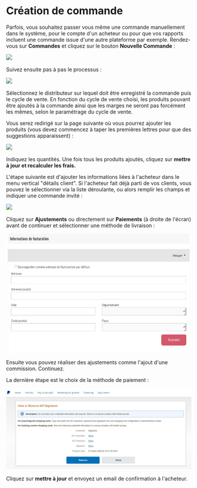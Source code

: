 # Création de commande

Parfois, vous souhaitez passer vous même une commande manuellement dans le système, pour le compte d'un acheteur ou pour que vos rapports incluent une commande issue d'une autre plateforme par exemple. Rendez-vous sur **Commandes** et cliquez sur le bouton **Nouvelle Commande** :

![](../../.gitbook/assets/capture-du-2019-08-22-23-19-59.png)

Suivez ensuite pas à pas le processus :

![](../../.gitbook/assets/capture-du-2019-08-22-23-29-18.png)

Sélectionnez le distributeur sur lequel doit être enregistré la commande puis le cycle de vente. En fonction du cycle de vente choisi, les produits pouvant être ajoutés à la commande ainsi que les marges ne seront pas forcément les mêmes, selon le paramétrage du cycle de vente. 

Vous serez redirigé sur la page suivante où vous pourrez ajouter les produits \(vous devez commencez à taper les premières lettres pour que des suggestions apparaissent\) :

![](../../.gitbook/assets/capture-du-2019-08-22-23-27-49.png)

Indiquez les quantités. Une fois tous les produits ajoutés, cliquez sur **mettre à jour et recalculer les frais.**

L'étape suivante est d'ajouter les informations liées à l'acheteur dans le menu vertical "détails client". Si l'acheteur fait déjà parti de vos clients, vous pouvez le sélectionner via la liste déroulante, ou alors remplir les champs et indiquer une commande invité :

![](../../.gitbook/assets/capture-du-2019-08-22-23-31-41.png)

Cliquez sur **Ajustements** ou directement sur **Paiements** \(à droite de l'écran\) avant de continuer et sélectionner une méthode de livraison :

![](../../.gitbook/assets/image%20%2894%29.png)

Ensuite vous pouvez réaliser des ajustements comme l'ajout d'une commission. Continuez.

La dernière étape est le choix de la méthode de paiement :

![](../../.gitbook/assets/image%20%28126%29.png)

Cliquez sur **mettre à jour** et envoyez un email de confirmation à l'acheteur.

